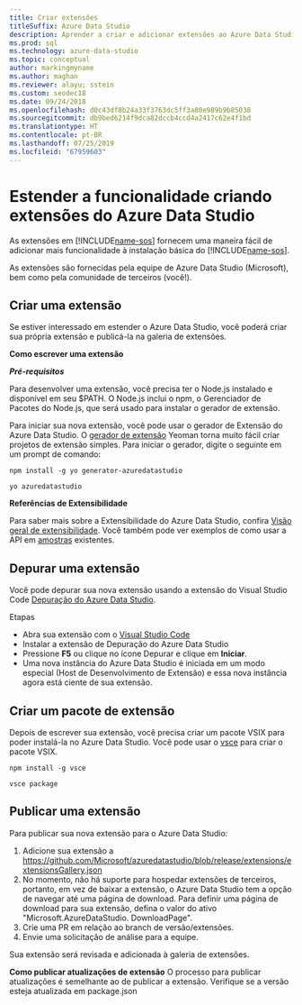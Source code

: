 ```yaml
---
title: Criar extensões
titleSuffix: Azure Data Studio
description: Aprender a criar e adicionar extensões ao Azure Data Studio
ms.prod: sql
ms.technology: azure-data-studio
ms.topic: conceptual
author: markingmyname
ms.author: maghan
ms.reviewer: alayu; sstein
ms.custom: seodec18
ms.date: 09/24/2018
ms.openlocfilehash: d0c43df8b24a33f3763dc5ff3a80e989b9b85038
ms.sourcegitcommit: db9bed6214f9dca82dccb4ccd4a2417c62e4f1bd
ms.translationtype: HT
ms.contentlocale: pt-BR
ms.lasthandoff: 07/25/2019
ms.locfileid: "67959603"
---
```

# <a name="extend-the-functionality-by-creating-azure-data-studio-extensions"></a>Estender a funcionalidade criando extensões do Azure Data Studio

As extensões em [!INCLUDE[name-sos](../includes/name-sos-short.md)] fornecem uma maneira fácil de adicionar mais funcionalidade à instalação básica do [!INCLUDE[name-sos](../includes/name-sos-short.md)].

As extensões são fornecidas pela equipe de Azure Data Studio (Microsoft), bem como pela comunidade de terceiros (você!).


## <a name="author-an-extension"></a>Criar uma extensão

Se estiver interessado em estender o Azure Data Studio, você poderá criar sua própria extensão e publicá-la na galeria de extensões.

**Como escrever uma extensão**

***Pré-requisitos***

Para desenvolver uma extensão, você precisa ter o Node.js instalado e disponível em seu $PATH. O Node.js inclui o npm, o Gerenciador de Pacotes do Node.js, que será usado para instalar o gerador de extensão.

Para iniciar sua nova extensão, você pode usar o gerador de Extensão do Azure Data Studio. O [gerador de extensão](https://www.npmjs.com/package/generator-azuredatastudio) Yeoman torna muito fácil criar projetos de extensão simples. Para iniciar o gerador, digite o seguinte em um prompt de comando:

`npm install -g yo generator-azuredatastudio`

`yo azuredatastudio`


**Referências de Extensibilidade**

Para saber mais sobre a Extensibilidade do Azure Data Studio, confira [Visão geral de extensibilidade](extensibility.md). Você também pode ver exemplos de como usar a API em [amostras](https://github.com/Microsoft/azuredatastudio/tree/master/samples) existentes.


## <a name="debug-an-extension"></a>Depurar uma extensão

Você pode depurar sua nova extensão usando a extensão do Visual Studio Code [Depuração do Azure Data Studio](https://github.com/kevcunnane/sqlops-debug).

Etapas
- Abra sua extensão com o [Visual Studio Code](https://code.visualstudio.com/)
- Instalar a extensão de Depuração do Azure Data Studio
- Pressione **F5** ou clique no ícone Depurar e clique em **Iniciar**.
- Uma nova instância do Azure Data Studio é iniciada em um modo especial (Host de Desenvolvimento de Extensão) e essa nova instância agora está ciente de sua extensão.


## <a name="create-an-extension-package"></a>Criar um pacote de extensão

Depois de escrever sua extensão, você precisa criar um pacote VSIX para poder instalá-la no Azure Data Studio. Você pode usar o [vsce](https://github.com/Microsoft/vscode-vsce) para criar o pacote VSIX.

`npm install -g vsce`

`vsce package`


## <a name="publish-an-extension"></a>Publicar uma extensão

Para publicar sua nova extensão para o Azure Data Studio:

1. Adicione sua extensão a https://github.com/Microsoft/azuredatastudio/blob/release/extensions/extensionsGallery.json
2. No momento, não há suporte para hospedar extensões de terceiros, portanto, em vez de baixar a extensão, o Azure Data Studio tem a opção de navegar até uma página de download. Para definir uma página de download para sua extensão, defina o valor do ativo "Microsoft.AzureDataStudio. DownloadPage".
3. Crie uma PR em relação ao branch de versão/extensões.
4. Envie uma solicitação de análise para a equipe.

Sua extensão será revisada e adicionada à galeria de extensões.

**Como publicar atualizações de extensão** O processo para publicar atualizações é semelhante ao de publicar a extensão. Verifique se a versão esteja atualizada em package.json
